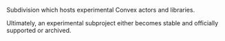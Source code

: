 Subdivision which hosts experimental Convex actors and libraries.

Ultimately, an experimental subproject either becomes stable and officially supported or archived.

